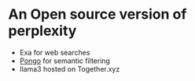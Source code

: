 # An Open source version of perplexity

- Exa for web searches
- [Pongo](https://joinpongo.com) for semantic filtering
- llama3 hosted on Together.xyz
